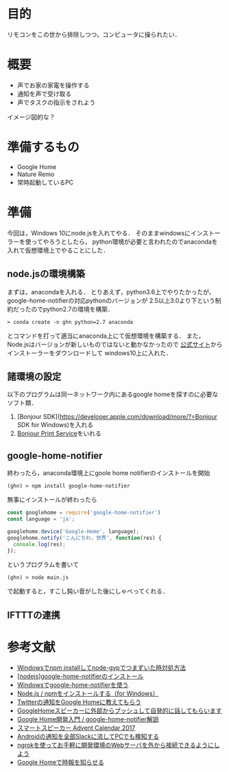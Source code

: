 # 目的

リモコンをこの世から排除しつつ，コンピュータに操られたい．

# 概要

* 声でお家の家電を操作する
* 通知を声で受け取る
* 声でタスクの指示をされよう

イメージ図的な？

# 準備するもの

* Google Home
* Nature Remo
* 常時起動しているPC

# 準備

今回は，Windows 10にnode.jsを入れてやる．
そのままwindowsにインストーラーを使ってやろうとしたら，
python環境が必要と言われたのでanacondaを入れて仮想環境上でやることにした．

## node.jsの環境構築

まずは，anacondaを入れる．
とりあえず，python3.6上でやりたかったが，
google-home-notifierの対応pythonのバージョンが
2.5以上3.0より下という制約だったのでpython2.7の環境を構築．

```cmd::cmd
> conda create -n ghn python=2.7 anaconda
```

とコマンドを打って適当にanaconda上にて仮想環境を構築する．
また，Node.jsはバージョンが新しいものではないと動かなかったので
[公式サイト](https://nodejs.org/ja/)からインストーラーをダウンロードして
windows10上に入れた．

## 諸環境の設定

以下のプログラムは同一ネットワーク内にあるgoogle homeを探すのに必要なソフト類．
1. [Bonjour SDK](https://developer.apple.com/download/more/?=Bonjour SDK for Windows)を入れる
2. [Bonjour Print Service](https://support.apple.com/kb/DL999?locale=ja_JP&viewlocale=ja_JP)をいれる


## google-home-notifier
終わったら，anaconda環境上にgoole home notifierのインストールを開始

```cmd::cmd
(ghn) > npm install google-home-notifier
```

無事にインストールが終わったら

```js::main.js
const googlehome = require('google-home-notifier')
const language = 'ja';

googlehome.device('Google-Home', language); 
googlehome.notify('こんにちわ，世界', function(res) {
  console.log(res);
});
```

というプログラムを書いて

```cmd::cmd
(ghn) > node main.js
```

で起動すると，すこし鈍い音がした後にしゃべってくれる．


## IFTTTの連携

# 参考文献
* [Windowsでnpm installしてnode-gypでつまずいた時対処方法](https://qiita.com/AkihiroTakamura/items/25ba516f8ec624e66ee7)
* [[nodejs]google-home-notifierのインストール](https://hiro99ma.blogspot.jp/2017/10/nodejsgoogle-home-notifier.html)
* [Windowsでgoogle-home-notifierを使う](https://qiita.com/tomatosum/items/046200efe9acd9fb00be)
* [Node.js / npmをインストールする（for Windows）](https://qiita.com/taiponrock/items/9001ae194571feb63a5e)
* [Twitterの通知をGoogle Homeに教えてもらう](https://kotodama.today/?p=744)
* [GoogleHomeスピーカーに外部からプッシュして自発的に話してもらいます](https://qiita.com/azipinsyan/items/db4606aaa51426ac8dac)
* [Google Home開発入門 / google-home-notifier解説](https://qiita.com/SatoTakumi/items/c9de7ff27e5b70508066)
* [スマートスピーカー Advent Calendar 2017](https://qiita.com/advent-calendar/2017/smart-speaker)
* [Androidの通知を全部Slackに流してPCでも検知する](http://kirimin.hatenablog.com/entry/2016/05/08/220253)
* [ngrokを使ってお手軽に開発環境のWebサーバを外から接続できるようにしよう](http://tech.misoca.jp/entry/2015/09/04/151451)
* [Google Homeで時報を知らせる](https://qiita.com/udon11/items/fef44cec7b243f93151b)